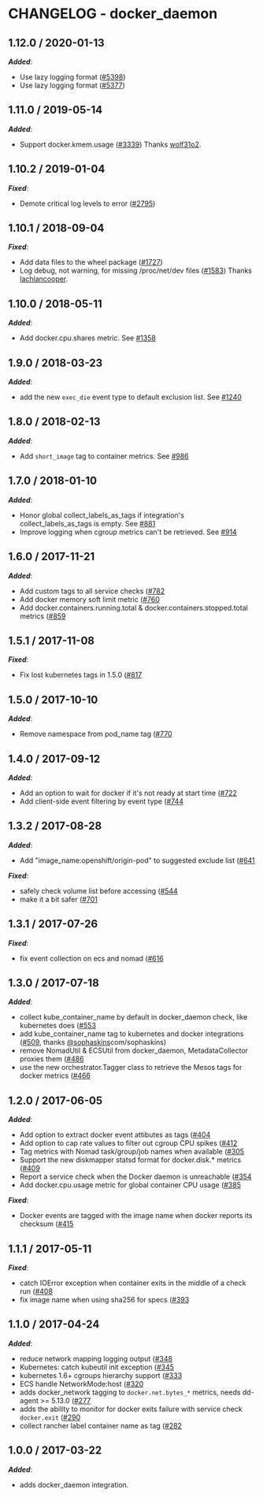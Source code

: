 # CHANGELOG - docker_daemon

<!-- towncrier release notes start -->

## 1.12.0 / 2020-01-13

***Added***:

* Use lazy logging format ([#5398](https://github.com/KhulnaSoft/integrations-core/pull/5398))
* Use lazy logging format ([#5377](https://github.com/KhulnaSoft/integrations-core/pull/5377))

## 1.11.0 / 2019-05-14

***Added***:

* Support docker.kmem.usage ([#3339](https://github.com/KhulnaSoft/integrations-core/pull/3339)) Thanks [wolf31o2](https://github.com/wolf31o2).

## 1.10.2 / 2019-01-04

***Fixed***:

* Demote critical log levels to error ([#2795](https://github.com/KhulnaSoft/integrations-core/pull/2795))

## 1.10.1 / 2018-09-04

***Fixed***:

* Add data files to the wheel package ([#1727](https://github.com/KhulnaSoft/integrations-core/pull/1727))
* Log debug, not warning, for missing /proc/net/dev files ([#1583](https://github.com/KhulnaSoft/integrations-core/pull/1583)) Thanks [lachlancooper](https://github.com/lachlancooper).

## 1.10.0 / 2018-05-11

***Added***:

* Add docker.cpu.shares metric. See [#1358]()

## 1.9.0 / 2018-03-23

***Added***:

* add the new `exec_die` event type to default exclusion list. See [#1240]()

## 1.8.0 / 2018-02-13

***Added***:

* Add `short_image` tag to container metrics. See [#986]()

## 1.7.0 / 2018-01-10

***Added***:

* Honor global collect_labels_as_tags if integration's collect_labels_as_tags is empty. See [#881]()
* Improve logging when cgroup metrics can't be retrieved. See [#914]()

## 1.6.0 / 2017-11-21

***Added***:

* Add custom tags to all service checks ([#782](https://github.com/KhulnaSoft/integrations-core/issues/782)
* Add docker memory soft limit metric ([#760](https://github.com/KhulnaSoft/integrations-core/issues/760)
* Add docker.containers.running.total & docker.containers.stopped.total metrics ([#859](https://github.com/KhulnaSoft/integrations-core/issues/859)

## 1.5.1 / 2017-11-08

***Fixed***:

* Fix lost kubernetes tags in 1.5.0 ([#817](https://github.com/KhulnaSoft/integrations-core/issues/817)

## 1.5.0 / 2017-10-10

***Added***:

* Remove namespace from pod_name tag ([#770](https://github.com/KhulnaSoft/integrations-core/issues/770)

## 1.4.0 / 2017-09-12

***Added***:

* Add an option to wait for docker if it's not ready at start time ([#722](https://github.com/KhulnaSoft/integrations-core/issues/722)
* Add client-side event filtering by event type ([#744](https://github.com/KhulnaSoft/integrations-core/issues/744)

## 1.3.2 / 2017-08-28

***Added***:

* Add "image_name:openshift/origin-pod" to suggested exclude list ([#641](https://github.com/KhulnaSoft/integrations-core/issues/641)

***Fixed***:

* safely check volume list before accessing ([#544](https://github.com/KhulnaSoft/integrations-core/issues/544)
* make it a bit safer ([#701](https://github.com/KhulnaSoft/integrations-core/issues/701)

## 1.3.1 / 2017-07-26

***Fixed***:

* fix event collection on ecs and nomad ([#616](https://github.com/KhulnaSoft/integrations-core/issues/616)

## 1.3.0 / 2017-07-18

***Added***:

* collect kube_container_name by default in docker_daemon check, like kubernetes does ([#553](https://github.com/KhulnaSoft/integrations-core/issues/553)
* add kube_container_name tag to kubernetes and docker integrations ([#509](https://github.com/KhulnaSoft/integrations-core/issues/509), thanks [@sophaskins](https://github)com/sophaskins)
* remove NomadUtil & ECSUtil from docker_daemon, MetadataCollector proxies them ([#486](https://github.com/KhulnaSoft/integrations-core/issues/486)
* use the new orchestrator.Tagger class to retrieve the Mesos tags for docker metrics ([#466](https://github.com/KhulnaSoft/integrations-core/issues/466)

## 1.2.0 / 2017-06-05

***Added***:

* Add option to extract docker event attibutes as tags ([#404](https://github.com/KhulnaSoft/integrations-core/issues/404)
* Add option to cap rate values to filter out cgroup CPU spikes ([#412](https://github.com/KhulnaSoft/integrations-core/issues/412)
* Tag metrics with Nomad task/group/job names when available ([#305](https://github.com/KhulnaSoft/integrations-core/issues/305)
* Support the new diskmapper statsd format for docker.disk.* metrics ([#409](https://github.com/KhulnaSoft/integrations-core/issues/409)
* Report a service check when the Docker daemon is unreachable ([#354](https://github.com/KhulnaSoft/integrations-core/issues/354)
* Add docker.cpu.usage metric for global container CPU usage ([#385](https://github.com/KhulnaSoft/integrations-core/issues/385)

***Fixed***:

* Docker events are tagged with the image name when docker reports its checksum ([#415](https://github.com/KhulnaSoft/integrations-core/issues/415)

## 1.1.1 / 2017-05-11

***Fixed***:

* catch IOError exception when container exits in the middle of a check run ([#408](https://github.com/KhulnaSoft/integrations-core/issues/408)
* fix image name when using sha256 for specs ([#393](https://github.com/KhulnaSoft/integrations-core/issues/393)

## 1.1.0 / 2017-04-24

***Added***:

* reduce network mapping logging output ([#348](https://github.com/KhulnaSoft/integrations-core/issues/348)
* Kubernetes: catch kubeutil init exception ([#345](https://github.com/KhulnaSoft/integrations-core/issues/345)
* kubernetes 1.6+ cgroups hierarchy support ([#333](https://github.com/KhulnaSoft/integrations-core/issues/333)
* ECS handle NetworkMode:host ([#320](https://github.com/KhulnaSoft/integrations-core/issues/320)
* adds docker_network tagging to `docker.net.bytes_*` metrics, needs dd-agent >= 5.13.0 ([#277](https://github.com/KhulnaSoft/integrations-core/issues/277)
* adds the ability to monitor for docker exits failure with service check `docker.exit` ([#290](https://github.com/KhulnaSoft/integrations-core/issues/290)
* collect rancher label container name as tag ([#282](https://github.com/KhulnaSoft/integrations-core/issues/282)

## 1.0.0 / 2017-03-22

***Added***:

* adds docker_daemon integration.

